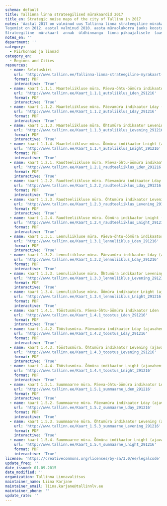```yaml
---
schema: default
title: Tallinna linna strateegilised mürakaardid 2017
title_en: Strategic noise maps of the city of Tallinn in 2017
notes: 'Aastal 2017 on valminud uus Tallinna linna strateegiline mürakaart, mis on koostatud 2015. aasta olukorra kohta.
Tegemist on 2012. aastal valminud 2010. aasta müraolukorra jaoks koostatud Tallinna linna strateegilise mürakaardi ajakohastamisega.
Strateegiline  mürakaart  annab  üldhinnangu  linna pikaajalisele  (aasta  keskmine) mürasituatsioonile ning toob välja pidevast kõrge tasemega keskkonnamürast mõjutatud elanikkonna paiknemise ja hulga.'
notes_en: ''
department: ''
category:
  - Piirkonnad ja linnad
category_en:
  - Regions and Cities
resources:
  - name: Seletuskiri
    url: 'http://www.tallinn.ee/Tallinna-linna-strateegiline-myrakaart-2015-ELLE-010217.pdf'
    format: PDF
    interactive: 'True'
  - name: kaart 1.1.1. Maanteliikluse müra. Päeva-õhtu-öömüra indikaator Lden
    url: 'http://www.tallinn.ee/Kaart_1.1.1_autoliiklus_Lden_291216'
    format: PDF
    interactive: 'True'
  - name: kaart 1.1.2. Maanteliikluse müra. Päevamüra indikaator Lday (ajavahemik 7.00-19.00)
    url: 'http://www.tallinn.ee/Kaart_1.1.2_autoliiklus_Lday_291216'
    format: PDF
    interactive: 'True'
  - name: kaart 1.1.3. Maanteliikluse müra. Õhtumüra indikaator Levening (ajavahemik 19.00-23.00)
    url: 'http://www.tallinn.ee/Kaart_1.1.3_autoliiklus_Levening_291216'
    format: PDF
    interactive: 'True'
  - name: kaart 1.1.4. Maanteliikluse müra. Öömüra indikaator Lnight (ajavahemik 23.00-7.00)
    url: 'http://www.tallinn.ee/Kaart_1.1.4_autoliiklus_Lnight_291216'
    format: PDF
    interactive: 'True'
  - name: kaart 1.2.1. Raudteeliikluse müra. Päeva-õhtu-öömüra indikaator Lden
    url: 'http://www.tallinn.ee/Kaart_1.2.1_raudteeliiklus_Lden_291216'
    format: PDF
    interactive: 'True'
  - name: kaart 1.2.2. Raudteeliikluse müra. Päevamüra indikaator Lday (ajavahemik 7.00-19.00)
    url: 'http://www.tallinn.ee/Kaart_1.2.2_raudteeliiklus_Lday_291216'
    format: PDF
    interactive: 'True'
  - name: kaart 1.2.3. Raudteeliikluse müra. Õhtumüra indikaator Levening (ajavahemik 19.00-23.00)
    url: 'http://www.tallinn.ee/Kaart_1.2.3_raudteeliiklus_Levening_291216'
    format: PDF
    interactive: 'True'
  - name: kaart 1.2.4. Raudteeliikluse müra. Öömüra indikaator Lnight (ajavahemik 23.00-7.00)
    url: 'http://www.tallinn.ee/Kaart_1.2.4_raudteeliiklus_Lnight_291216'
    format: PDF
    interactive: 'True'
  - name: kaart 1.3.1. Lennuliikluse müra. Päeva-õhtu-öömüra indikaator Lden
    url: 'http://www.tallinn.ee/Kaart_1.3.1_lennuliiklus_Lden_291216'
    format: PDF
    interactive: 'True'
  - name: kaart 1.3.2. Lennuliikluse müra. Päevamüra indikaator Lday (ajavahemik 7.00-19.00)
    url: 'http://www.tallinn.ee/Kaart_1.3.2_lennuliiklus_Lday_291216'
    format: PDF
    interactive: 'True'
  - name: kaart 1.3.3. Lennuliikluse müra. Õhtumüra indikaator Levening (ajavahemik 19.00-23.00)
    url: 'http://www.tallinn.ee/Kaart_1.3.3_lennuliiklus_Levening_291216'
    format: PDF
    interactive: 'True'
  - name: kaart 1.3.4. Lennuliikluse müra. Öömüra indikaator Lnight (ajavahemik 23.00-7.00)
    url: 'http://www.tallinn.ee/Kaart_1.3.4_lennuliiklus_Lnight_291216'
    format: PDF
    interactive: 'True'
  - name: kaart 1.4.1. Tööstusmüra. Päeva-õhtu-öömüra indikaator Lden
    url: 'http://www.tallinn.ee/Kaart_1.4.1_toostus_Lden_291216'
    format: PDF
    interactive: 'True'
  - name: kaart 1.4.2. Tööstusmüra. Päevamüra indikaator Lday (ajavahemik 7.00-19.00)
    url: 'http://www.tallinn.ee/Kaart_1.4.2_toostus_Lday_291216'
    format: PDF
    interactive: 'True'
  - name: kaart 1.4.3. Tööstusmüra. Õhtumüra indikaator Levening (ajavahemik 19.00-23.00)
    url: 'http://www.tallinn.ee/Kaart_1.4.3_toostus_Levening_291216'
    format: PDF
    interactive: 'True'
  - name: kaart 1.4.4. Tööstusmüra. Öömüra indikaator Lnight (ajavahemik 23.00-7.00)
    url: 'http://www.tallinn.ee/Kaart_1.4.4_toostus_Lnight_291216'
    format: PDF
    interactive: 'True'
  - name: kaart 1.5.1. Suummaarne müra. Päeva-õhtu-öömüra indikaator Lden
    url: 'http://www.tallinn.ee/Kaart_1.5.1_summaarne_Lden_291216'
    format: PDF
    interactive: 'True'
  - name: kaart 1.5.2. Suummaarne müra. Päevamüra indikaator Lday (ajavahemik 7.00-19.00)
    url: 'http://www.tallinn.ee/Kaart_1.5.2_summaarne_Lday_291216'
    format: PDF
    interactive: 'True'
  - name: kaart 1.5.3. Suummaarne müra. Õhtumüra indikaator Levening (ajavahemik 19.00-23.00)
    url: 'http://www.tallinn.ee/Kaart_1.5.3_summaarne_Levening_291216'
    format: PDF
    interactive: 'True'
  - name: kaart 1.5.4. Suummaarne müra. Öömüra indikaator Lnight (ajavahemik 23.00-7.00)
    url: 'http://www.tallinn.ee/Kaart_1.5.4_summaarne_Lnight_291216'
    format: PDF
    interactive: 'True'
license: 'https://creativecommons.org/licenses/by-sa/3.0/ee/legalcode'
update_freq: ''
date_issued: 01.09.2015
date_modified: ''
organization: Tallinna Linnavalitsus
maintainer_name: Liina Karjane
maintainer_email: liina.karjane@tallinnlv.ee
maintainer_phone: ''
update_rate: ''
---
```

